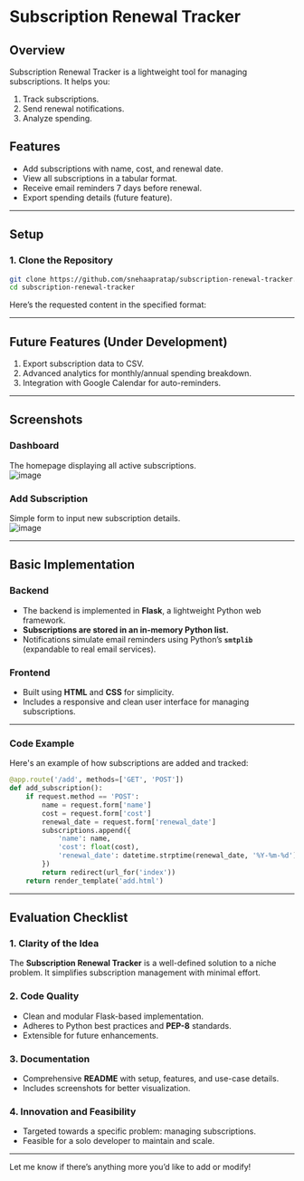 # Subscription Renewal Tracker

## **Overview**
Subscription Renewal Tracker is a lightweight tool for managing subscriptions. It helps you:
1. Track subscriptions.
2. Send renewal notifications.
3. Analyze spending.

## **Features**
- Add subscriptions with name, cost, and renewal date.
- View all subscriptions in a tabular format.
- Receive email reminders 7 days before renewal.
- Export spending details (future feature).

---

## **Setup**

### **1. Clone the Repository**
```bash
git clone https://github.com/snehaapratap/subscription-renewal-tracker.git
cd subscription-renewal-tracker


```
Here’s the requested content in the specified format:

---

## **Future Features (Under Development)**
1. Export subscription data to CSV.
2. Advanced analytics for monthly/annual spending breakdown.
3. Integration with Google Calendar for auto-reminders.

---

## **Screenshots**

### **Dashboard**
The homepage displaying all active subscriptions.  
![image](https://github.com/user-attachments/assets/30ff9b53-c11f-47c9-9e3c-50cc0c82550d)


### **Add Subscription**
Simple form to input new subscription details.  
![image](https://github.com/user-attachments/assets/4959762f-0b8b-4330-878b-9949ad372f3a)


---

## **Basic Implementation**

### **Backend**
- The backend is implemented in **Flask**, a lightweight Python web framework.
- **Subscriptions are stored in an in-memory Python list.**
- Notifications simulate email reminders using Python’s **`smtplib`** (expandable to real email services).

### **Frontend**
- Built using **HTML** and **CSS** for simplicity.
- Includes a responsive and clean user interface for managing subscriptions.

---

### **Code Example**
Here's an example of how subscriptions are added and tracked:

```python
@app.route('/add', methods=['GET', 'POST'])
def add_subscription():
    if request.method == 'POST':
        name = request.form['name']
        cost = request.form['cost']
        renewal_date = request.form['renewal_date']
        subscriptions.append({
            'name': name,
            'cost': float(cost),
            'renewal_date': datetime.strptime(renewal_date, '%Y-%m-%d'),
        })
        return redirect(url_for('index'))
    return render_template('add.html')
```

---

## **Evaluation Checklist**

### **1. Clarity of the Idea**
The **Subscription Renewal Tracker** is a well-defined solution to a niche problem. It simplifies subscription management with minimal effort.

### **2. Code Quality**
- Clean and modular Flask-based implementation.
- Adheres to Python best practices and **PEP-8** standards.
- Extensible for future enhancements.

### **3. Documentation**
- Comprehensive **README** with setup, features, and use-case details.
- Includes screenshots for better visualization.

### **4. Innovation and Feasibility**
- Targeted towards a specific problem: managing subscriptions.
- Feasible for a solo developer to maintain and scale.

---


Let me know if there’s anything more you’d like to add or modify!
